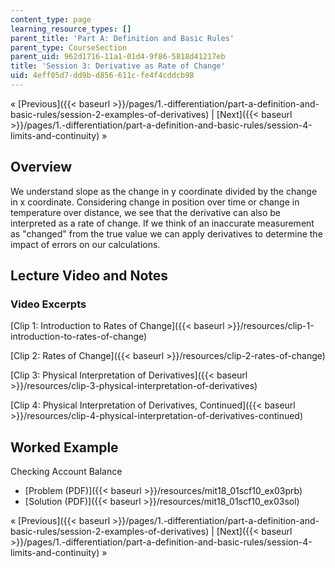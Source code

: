 ```yaml
---
content_type: page
learning_resource_types: []
parent_title: 'Part A: Definition and Basic Rules'
parent_type: CourseSection
parent_uid: 962d1716-11a1-01d4-9f86-5818d41217eb
title: 'Session 3: Derivative as Rate of Change'
uid: 4eff05d7-dd9b-d856-611c-fe4f4cddcb98
---
```


« [Previous]({{< baseurl >}}/pages/1.-differentiation/part-a-definition-and-basic-rules/session-2-examples-of-derivatives) | [Next]({{< baseurl >}}/pages/1.-differentiation/part-a-definition-and-basic-rules/session-4-limits-and-continuity) »

Overview
--------

We understand slope as the change in y coordinate divided by the change in x coordinate. Considering change in position over time or change in temperature over distance, we see that the derivative can also be interpreted as a rate of change. If we think of an inaccurate measurement as "changed" from the true value we can apply derivatives to determine the impact of errors on our calculations.

Lecture Video and Notes
-----------------------

### Video Excerpts

[Clip 1: Introduction to Rates of Change]({{< baseurl >}}/resources/clip-1-introduction-to-rates-of-change)

[Clip 2: Rates of Change]({{< baseurl >}}/resources/clip-2-rates-of-change)

[Clip 3: Physical Interpretation of Derivatives]({{< baseurl >}}/resources/clip-3-physical-interpretation-of-derivatives)

[Clip 4: Physical Interpretation of Derivatives, Continued]({{< baseurl >}}/resources/clip-4-physical-interpretation-of-derivatives-continued)

Worked Example
--------------

Checking Account Balance

*   [Problem (PDF)]({{< baseurl >}}/resources/mit18_01scf10_ex03prb)
*   [Solution (PDF)]({{< baseurl >}}/resources/mit18_01scf10_ex03sol)

« [Previous]({{< baseurl >}}/pages/1.-differentiation/part-a-definition-and-basic-rules/session-2-examples-of-derivatives) | [Next]({{< baseurl >}}/pages/1.-differentiation/part-a-definition-and-basic-rules/session-4-limits-and-continuity) »